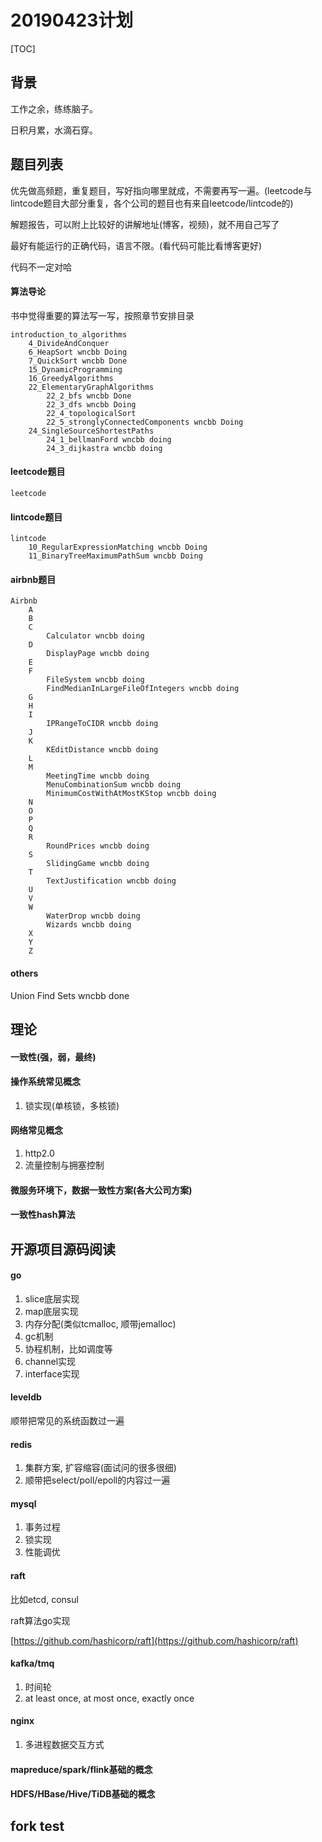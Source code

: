 # 20190423计划

[TOC]

## 背景
工作之余，练练脑子。

日积月累，水滴石穿。

## 题目列表

优先做高频题，重复题目，写好指向哪里就成，不需要再写一遍。(leetcode与lintcode题目大部分重复，各个公司的题目也有来自leetcode/lintcode的)

解题报告，可以附上比较好的讲解地址(博客，视频)，就不用自己写了

最好有能运行的正确代码，语言不限。(看代码可能比看博客更好)

代码不一定对哈

#### 算法导论
书中觉得重要的算法写一写，按照章节安排目录
``` 
introduction_to_algorithms
    4_DivideAndConquer
    6_HeapSort wncbb Doing
    7_QuickSort wncbb Done
    15_DynamicProgramming
    16_GreedyAlgorithms
    22_ElementaryGraphAlgorithms
        22_2_bfs wncbb Done
        22_3_dfs wncbb Doing
        22_4_topologicalSort
        22_5_stronglyConnectedComponents wncbb Doing
    24_SingleSourceShortestPaths
        24_1_bellmanFord wncbb doing
        24_3_dijkastra wncbb doing
```


#### leetcode题目
```
leetcode
```

#### lintcode题目
```
lintcode
    10_RegularExpressionMatching wncbb Doing 
    11_BinaryTreeMaximumPathSum wncbb Doing  
```

#### airbnb题目
```
Airbnb
    A
    B
    C
        Calculator wncbb doing
    D
        DisplayPage wncbb doing
    E
    F
        FileSystem wncbb doing
        FindMedianInLargeFileOfIntegers wncbb doing
    G
    H
    I
        IPRangeToCIDR wncbb doing
    J
    K
        KEditDistance wncbb doing
    L
    M
        MeetingTime wncbb doing
        MenuCombinationSum wncbb doing
        MinimumCostWithAtMostKStop wncbb doing
    N
    O
    P
    Q
    R
        RoundPrices wncbb doing
    S
        SlidingGame wncbb doing
    T
        TextJustification wncbb doing
    U
    V
    W
        WaterDrop wncbb doing
        Wizards wncbb doing
    X
    Y
    Z
```

#### others

Union Find Sets  wncbb done

## 理论

#### 一致性(强，弱，最终)

#### 操作系统常见概念
1. 锁实现(单核锁，多核锁)

#### 网络常见概念
1. http2.0
2. 流量控制与拥塞控制

#### 微服务环境下，数据一致性方案(各大公司方案)

#### 一致性hash算法

## 开源项目源码阅读

#### go

1. slice底层实现
2. map底层实现
3. 内存分配(类似tcmalloc, 顺带jemalloc)
4. gc机制
5. 协程机制，比如调度等
6. channel实现
7. interface实现
   
#### leveldb

顺带把常见的系统函数过一遍

#### redis

1. 集群方案, 扩容缩容(面试问的很多很细)
2. 顺带把select/poll/epoll的内容过一遍

#### mysql
1. 事务过程
2. 锁实现
3. 性能调优

#### raft
比如etcd, consul

raft算法go实现

[https://github.com/hashicorp/raft](https://github.com/hashicorp/raft)

#### kafka/tmq
1. 时间轮
2. at least once, at most once, exactly once

#### nginx
1. 多进程数据交互方式

#### mapreduce/spark/flink基础的概念

#### HDFS/HBase/Hive/TiDB基础的概念

## fork test
